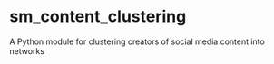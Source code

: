 # sm_content_clustering
A Python module for clustering creators of social media content into networks
